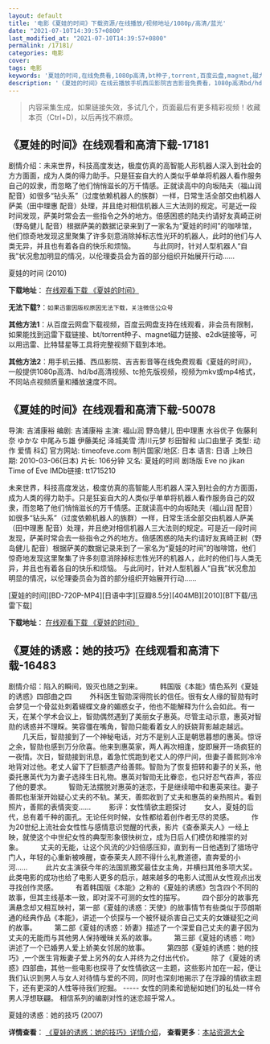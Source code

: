 ```yaml
---
layout: default
title: '电影《夏娃的时间》下载资源/在线播放/视频地址/1080p/高清/蓝光'
date: "2021-07-10T14:39:57+0800"
last_modified_at: "2021-07-10T14:39:57+0800"
permalink: /17181/
categories: 电影
cover:
tags: 电影
keywords: '夏娃的时间,在线免费看,1080p高清,bt种子,torrent,百度云盘,magnet,磁力链,迅雷下载资源'
description: '《夏娃的时间》在线云播放手机西瓜影院吉吉影音免费看，1080p高清bd/hd未删减完整版和tc抢先枪版，mkv/mp4格式，附带bt/torrent种子、magnet/磁力链、百度云盘、网盘资源迅雷下载链接'
---
```


>内容采集生成，如果链接失效，多试几个，页面最后有更多精彩视频！收藏本页（Ctrl+D)，以后再找不麻烦。


## 《夏娃的时间》在线观看和高清下载-17181

剧情介绍：未来世界，科技高度发达，极度仿真的高智能人形机器人深入到社会的方方面面，成为人类的得力助手。只是狂妄自大的人类似乎单单将机器人看作服务自己的奴隶，而忽略了他们悄悄滋长的万千情感。正就读高中的向坂陆夫（福山润 配音）如很多“钻头系”（过度依赖机器人的族群）一样，日常生活全部交由机器人萨美（田中理惠 配音）处理，并且绝对相信机器人三大法则的规定。可是近一段时间发现，萨美时常会去一些指令之外的地方。倍感困惑的陆夫约请好友真崎正树（野岛健儿 配音）根据萨美的数据记录来到了一家名为“夏娃的时间”的咖啡馆，他们惊奇地发现这里聚集了许多刻意消除掉标志性光环的机器人，此时的他们与人类无异，并且也有着各自的快乐和烦恼。   　　与此同时，针对人型机器人“自我”状况愈加明显的情况，以伦理委员会为首的部分组织开始展开行动……


夏娃的时间 (2010)

**下载地址**： [在线观看下载 《夏娃的时间》](https://www.btbtdy.me/btdy/dy3709.html) 


**无法下载?**：`如果迅雷因版权原因无法下载，关注微信公众号 `

**其他方法1**：从百度云网盘下载视频，百度云网盘支持在线观看，非会员有限制，如果能找到迅雷下载链接、bt/torrent种子、magnet磁力链接、e2dk链接等，可以用迅雷、比特彗星等工具将完整视频下载到本地。

**其他方法2**：用手机云播、西瓜影院、吉吉影音等在线免费观看《夏娃的时间》，一般提供1080p高清、hd/bd高清视频、tc抢先版视频，视频为mkv或mp4格式，不同站点视频质量和播放速度不同。


## 《夏娃的时间》在线观看和高清下载-50078

导演: 吉浦康裕 编剧: 吉浦康裕 主演: 福山润 野岛健儿 田中理惠 水谷优子 佐藤利奈 ゆかな 中尾みち雄 伊藤美纪 泽城美雪 清川元梦 杉田智和 山口由里子 类型: 动作 爱情 科幻 官方网站: timeofeve.com 制片国家/地区: 日本 语言: 日语 上映日期: 2010-03-06(日本) 片长: 106分钟 又名: 夏娃的时间 剧场版 Eve no jikan Time of Eve IMDb链接: tt1715210

未来世界，科技高度发达，极度仿真的高智能人形机器人深入到社会的方方面面，成为人类的得力助手。只是狂妄自大的人类似乎单单将机器人看作服务自己的奴隶，而忽略了他们悄悄滋长的万千情感。正就读高中的向坂陆夫（福山润 配音）如很多“钻头系”（过度依赖机器人的族群）一样，日常生活全部交由机器人萨美（田中理惠 配音）处理，并且绝对相信机器人三大法则的规定。可是近一段时间发现，萨美时常会去一些指令之外的地方。倍感困惑的陆夫约请好友真崎正树（野岛健儿 配音）根据萨美的数据记录来到了一家名为“夏娃的时间”的咖啡馆，他们惊奇地发现这里聚集了许多刻意消除掉标志性光环的机器人，此时的他们与人类无异，并且也有着各自的快乐和烦恼。 与此同时，针对人型机器人“自我”状况愈加明显的情况，以伦理委员会为首的部分组织开始展开行动……


[夏娃的时间][BD-720P-MP4][日语中字][豆瓣8.5分][404MB][2010][BT下载/迅雷下载]

**下载地址**： [在线观看下载 《夏娃的时间》](https://www.btdx8.com/torrent/time_of_eve_2010.html) 


## 《夏娃的诱惑：她的技巧》在线观看和高清下载-16483

剧情介绍：陷入的瞬间，毁灭也随之到来。  　　韩国版《本能》情色系列《夏娃的诱惑》四部曲之四  　　外科医生智勋深得院长的信任。很有女人缘的智勋有时会梦见一个骨盆处刺着蝴蝶文身的媚惑女子，他也不能解释为什么会如此。有一天，在某个学术会议上，智勋偶然遇到了美丽女子惠英。尽管主动示意，惠英对智勋的诱惑并不理睬。笑容僵在嘴角，智勋只能看着女人的妖娆背影越走越远。  　　几天后，智勋接到了一个神秘电话，对方不是别人正是朝思暮想的惠英。惊讶之余，智勋也感到万分欣喜。他来到惠英家，两人再次相逢，旋即展开一场疯狂的一夜情。次日，智勋接到讯息，着急忙慌跑到老丈人的停尸间，但妻子善熙则冷冷地背对过他。老丈人留下了巨额遗产给善熙。智勋为了恢复扭转和妻子的关系，他委托惠英代为为妻子选择生日礼物。惠英对智勋无比眷恋，也只好忍气吞声，答应了他的要求。  　　智勋无法摆脱对惠英的迷恋，于是继续暗中和惠英来往。妻子善熙也渐渐开始疑心丈夫的不轨。某天，善熙收到了丈夫和惠英的亲热照片。看到照片，善熙的表情突变……  　　影评：女性情欲主题探讨  　　女人，夏娃的后代，总有着千种的面孔。无论任何时候，女性都给着创作者无尽的灵感。  　　作为20世纪上流社会女性性与感情意识觉醒的代表，影片《查泰莱夫人》一经上映，就使这个中世纪女性的典型形象很快树立，成为日后人们模仿和推崇的对象。  　　丈夫的无能，让这个风流的少妇倍感压抑，直到有一日他遇到了猎场守门人，年轻的心重新被唤醒，查泰莱夫人顾不得什么礼教道德，直奔爱的小河……  　　此片女主演获今年的法国凯撒奖最佳女主角，并横扫其他多项大奖。此类电影的成功也给了电影人更多的启示，越来越多的电影人试图从女性观点出发寻找创作灵感。  　　有着韩国版《本能》之称的《夏娃的诱惑》包含四个不同的故事，但其主线基本一致，即对深不可测的女性的描写。  　　四个部分的故事充满悬念却又相互映衬，第一部《夏娃的诱惑：天使》的故事情节有些类似于莎朗斯通的经典作品《本能》，讲述一个侦探与一个被怀疑杀害自己丈夫的女嫌疑犯之间的故事。  　　第二部《夏娃的诱惑：娇妻》描述了一个深爱自己丈夫的妻子因为丈夫的无能而与其他男人保持暧昧关系的故事。  　　第三部《夏娃的诱惑：吻》讲述了一个已婚男人爱上娇美女邻居的故事。  　　第四部《夏娃的诱惑：她的技巧》,一个医生背叛妻子爱上另外的女人并终为之付出代价。  　　除了《夏娃的诱惑》四部曲，其他一些电影也探寻了女性情欲这一主题，这些影片加在一起，便让我们认识到男人与女人对待情与爱的不同，同时也深刻地揭示了在浮躁的情欲主题下，还有更深的人性等待我们挖掘。 ----- 女性的阴柔和诡秘如她们的私处一样令男人浮想联翩。 相信系列的编剧对性的迷恋超乎常人。


夏娃的诱惑：她的技巧 (2007)

**详情查看**： [《夏娃的诱惑：她的技巧》详情介绍](/movie/16483/)， **查看更多**：[本站资源大全](/movie/t/all/)

